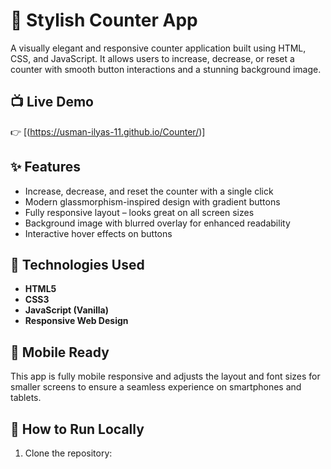 # 🔢 Stylish Counter App

A visually elegant and responsive counter application built using HTML, CSS, and JavaScript. It allows users to increase, decrease, or reset a counter with smooth button interactions and a stunning background image.

## 📺 Live Demo

👉 [(https://usman-ilyas-11.github.io/Counter/)]

## ✨ Features

- Increase, decrease, and reset the counter with a single click  
- Modern glassmorphism-inspired design with gradient buttons  
- Fully responsive layout – looks great on all screen sizes  
- Background image with blurred overlay for enhanced readability  
- Interactive hover effects on buttons

## 🧰 Technologies Used

- **HTML5**
- **CSS3**
- **JavaScript (Vanilla)**
- **Responsive Web Design**

## 📱 Mobile Ready

This app is fully mobile responsive and adjusts the layout and font sizes for smaller screens to ensure a seamless experience on smartphones and tablets.


## 🚀 How to Run Locally

1. Clone the repository:

